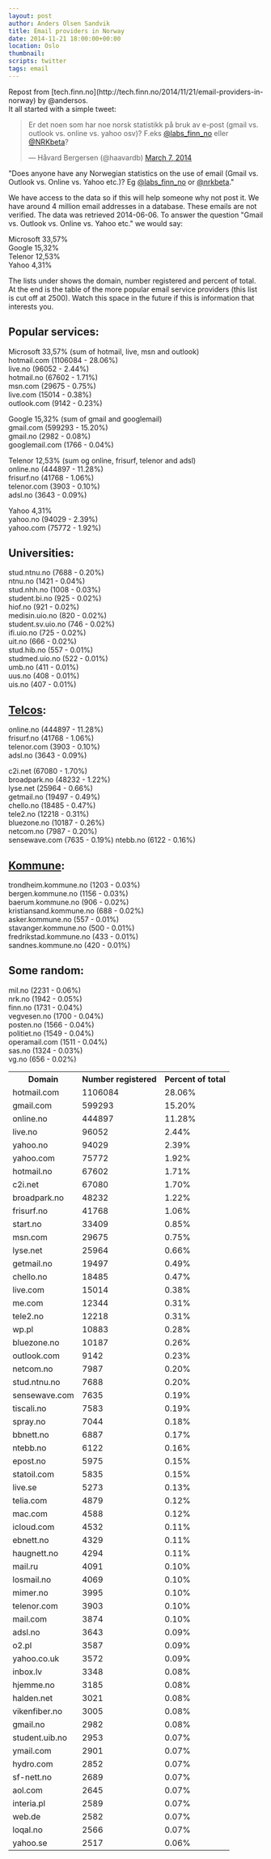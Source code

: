 ```yaml
---
layout: post
author: Anders Olsen Sandvik
title: Email providers in Norway
date: 2014-11-21 18:00:00+00:00
location: Oslo
thumbnail:
scripts: twitter
tags: email
---
```


<div class="message">
Repost from [tech.finn.no](http://tech.finn.no/2014/11/21/email-providers-in-norway) by @andersos.
</div>
It all started with a simple tweet:

<blockquote class="twitter-tweet" lang="en"><p>Er det noen som har noe norsk statistikk på bruk av e-post (gmail vs. outlook vs. online vs. yahoo osv)? F.eks <a href="https://twitter.com/labs_finn_no">@labs_finn_no</a> eller <a href="https://twitter.com/NRKbeta">@NRKbeta</a>?</p>&mdash; Håvard Bergersen (@haavardb) <a href="https://twitter.com/haavardb/status/441921895643226112">March 7, 2014</a></blockquote>


"Does anyone have any Norwegian statistics on the use of email (Gmail vs. Outlook vs. Online vs. Yahoo etc.)? Eg [@labs_finn_no](https://twitter.com/labs_finn_no) or [@nrkbeta](https://twitter.com/NRKbeta)."

We have access to the data so if this will help someone why not post it.
We have around 4 million email addresses in a database. These emails are not verified. The data was retrieved <time datetime="2014-06-06">2014-06-06</time>.
To answer the question "Gmail vs. Outlook vs. Online vs. Yahoo etc." we would say:

Microsoft 33,57%  
Google 15,32%  
Telenor 12,53%  
Yahoo 4,31%  

The lists under shows the domain, number registered and percent of total.
At the end is the table of the more popular email service providers (this list is cut off at 2500). Watch this space in the future if this is information that interests you.

## Popular services:
Microsoft 33,57% (sum of hotmail, live, msn and outlook)  
hotmail.com (1106084 - 28.06%)  
live.no (96052 - 2.44%)  
hotmail.no (67602 - 1.71%)  
msn.com (29675 - 0.75%)  
live.com (15014 - 0.38%)  
outlook.com (9142 - 0.23%)  

Google 15,32% (sum of gmail and googlemail)  
gmail.com (599293 - 15.20%)  
gmail.no (2982 - 0.08%)  
googlemail.com (1766 - 0.04%)  

Telenor 12,53% (sum og online, frisurf, telenor and adsl)  
online.no (444897 - 11.28%)  
frisurf.no (41768 - 1.06%)  
telenor.com (3903 - 0.10%)  
adsl.no (3643 - 0.09%)  

Yahoo 4,31%  
yahoo.no (94029 - 2.39%)  
yahoo.com (75772 - 1.92%)  

## Universities:
stud.ntnu.no (7688 - 0.20%)  
ntnu.no (1421 - 0.04%)  
stud.nhh.no (1008 - 0.03%)  
student.bi.no (925 - 0.02%)  
hiof.no (921 - 0.02%)  
medisin.uio.no (820 - 0.02%)  
student.sv.uio.no (746 - 0.02%)  
ifi.uio.no (725 - 0.02%)  
uit.no (666 - 0.02%)  
stud.hib.no (557 - 0.01%)  
studmed.uio.no (522 - 0.01%)  
umb.no (411 - 0.01%)  
uus.no (408 - 0.01%)  
uis.no (407 - 0.01%)  

## [Telcos](http://en.wikipedia.org/wiki/Telephone_company):
online.no (444897 - 11.28%)  
frisurf.no (41768 - 1.06%)  
telenor.com (3903 - 0.10%)  
adsl.no (3643 - 0.09%)  

c2i.net (67080 - 1.70%)  
broadpark.no (48232 - 1.22%)  
lyse.net (25964 - 0.66%)  
getmail.no (19497 - 0.49%)  
chello.no (18485 - 0.47%)  
tele2.no (12218 - 0.31%)  
bluezone.no (10187 - 0.26%)  
netcom.no (7987 - 0.20%)  
sensewave.com (7635 - 0.19%)
ntebb.no (6122 - 0.16%)

## [Kommune](http://no.wikipedia.org/wiki/Kommune):
trondheim.kommune.no (1203 - 0.03%)  
bergen.kommune.no (1156 - 0.03%)  
baerum.kommune.no (906 - 0.02%)  
kristiansand.kommune.no (688 - 0.02%)  
asker.kommune.no (557 - 0.01%)  
stavanger.kommune.no (500 - 0.01%)  
fredrikstad.kommune.no (433 - 0.01%)  
sandnes.kommune.no (420 - 0.01%)  

## Some random:
mil.no (2231 - 0.06%)  
nrk.no (1942 - 0.05%)  
finn.no (1731 - 0.04%)  
vegvesen.no (1700 - 0.04%)  
posten.no (1566 - 0.04%)  
politiet.no (1549 - 0.04%)  
operamail.com (1511 - 0.04%)  
sas.no (1324 - 0.03%)  
vg.no (656 - 0.02%)  

<table>
<tr><th>Domain</th><th>Number registered</th><th>Percent of total</th></tr>
<tr><td>hotmail.com</td><td>1106084</td><td>28.06%</td></tr>
<tr><td>gmail.com</td><td>599293</td><td>15.20%</td></tr>
<tr><td>online.no</td><td>444897</td><td>11.28%</td></tr>
<tr><td>live.no</td><td>96052</td><td>2.44%</td></tr>
<tr><td>yahoo.no</td><td>94029</td><td>2.39%</td></tr>
<tr><td>yahoo.com</td><td>75772</td><td>1.92%</td></tr>
<tr><td>hotmail.no</td><td>67602</td><td>1.71%</td></tr>
<tr><td>c2i.net</td><td>67080</td><td>1.70%</td></tr>
<tr><td>broadpark.no</td><td>48232</td><td>1.22%</td></tr>
<tr><td>frisurf.no</td><td>41768</td><td>1.06%</td></tr>
<tr><td>start.no</td><td>33409</td><td>0.85%</td></tr>
<tr><td>msn.com</td><td>29675</td><td>0.75%</td></tr>
<tr><td>lyse.net</td><td>25964</td><td>0.66%</td></tr>
<tr><td>getmail.no</td><td>19497</td><td>0.49%</td></tr>
<tr><td>chello.no</td><td>18485</td><td>0.47%</td></tr>
<tr><td>live.com</td><td>15014</td><td>0.38%</td></tr>
<tr><td>me.com</td><td>12344</td><td>0.31%</td></tr>
<tr><td>tele2.no</td><td>12218</td><td>0.31%</td></tr>
<tr><td>wp.pl</td><td>10883</td><td>0.28%</td></tr>
<tr><td>bluezone.no</td><td>10187</td><td>0.26%</td></tr>
<tr><td>outlook.com</td><td>9142</td><td>0.23%</td></tr>
<tr><td>netcom.no</td><td>7987</td><td>0.20%</td></tr>
<tr><td>stud.ntnu.no</td><td>7688</td><td>0.20%</td></tr>
<tr><td>sensewave.com</td><td>7635</td><td>0.19%</td></tr>
<tr><td>tiscali.no</td><td>7583</td><td>0.19%</td></tr>
<tr><td>spray.no</td><td>7044</td><td>0.18%</td></tr>
<tr><td>bbnett.no</td><td>6887</td><td>0.17%</td></tr>
<tr><td>ntebb.no</td><td>6122</td><td>0.16%</td></tr>
<tr><td>epost.no</td><td>5975</td><td>0.15%</td></tr>
<tr><td>statoil.com</td><td>5835</td><td>0.15%</td></tr>
<tr><td>live.se</td><td>5273</td><td>0.13%</td></tr>
<tr><td>telia.com</td><td>4879</td><td>0.12%</td></tr>
<tr><td>mac.com</td><td>4588</td><td>0.12%</td></tr>
<tr><td>icloud.com</td><td>4532</td><td>0.11%</td></tr>
<tr><td>ebnett.no</td><td>4329</td><td>0.11%</td></tr>
<tr><td>haugnett.no</td><td>4294</td><td>0.11%</td></tr>
<tr><td>mail.ru</td><td>4091</td><td>0.10%</td></tr>
<tr><td>losmail.no</td><td>4069</td><td>0.10%</td></tr>
<tr><td>mimer.no</td><td>3995</td><td>0.10%</td></tr>
<tr><td>telenor.com</td><td>3903</td><td>0.10%</td></tr>
<tr><td>mail.com</td><td>3874</td><td>0.10%</td></tr>
<tr><td>adsl.no</td><td>3643</td><td>0.09%</td></tr>
<tr><td>o2.pl</td><td>3587</td><td>0.09%</td></tr>
<tr><td>yahoo.co.uk</td><td>3572</td><td>0.09%</td></tr>
<tr><td>inbox.lv</td><td>3348</td><td>0.08%</td></tr>
<tr><td>hjemme.no</td><td>3185</td><td>0.08%</td></tr>
<tr><td>halden.net</td><td>3021</td><td>0.08%</td></tr>
<tr><td>vikenfiber.no</td><td>3005</td><td>0.08%</td></tr>
<tr><td>gmail.no</td><td>2982</td><td>0.08%</td></tr>
<tr><td>student.uib.no</td><td>2953</td><td>0.07%</td></tr>
<tr><td>ymail.com</td><td>2901</td><td>0.07%</td></tr>
<tr><td>hydro.com</td><td>2852</td><td>0.07%</td></tr>
<tr><td>sf-nett.no</td><td>2689</td><td>0.07%</td></tr>
<tr><td>aol.com</td><td>2645</td><td>0.07%</td></tr>
<tr><td>interia.pl</td><td>2589</td><td>0.07%</td></tr>
<tr><td>web.de</td><td>2582</td><td>0.07%</td></tr>
<tr><td>loqal.no</td><td>2566</td><td>0.07%</td></tr>
<tr><td>yahoo.se</td><td>2517</td><td>0.06%</td></tr>
</table>

